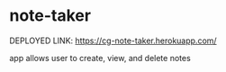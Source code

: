 # note-taker

DEPLOYED LINK: https://cg-note-taker.herokuapp.com/

app allows user to create, view, and delete notes

